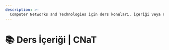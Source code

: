 ```yaml
---
description: >-
  Computer Networks and Technologies için ders konuları, içeriği veya notları
---
```


# 📚 Ders İçeriği \| CNaT
